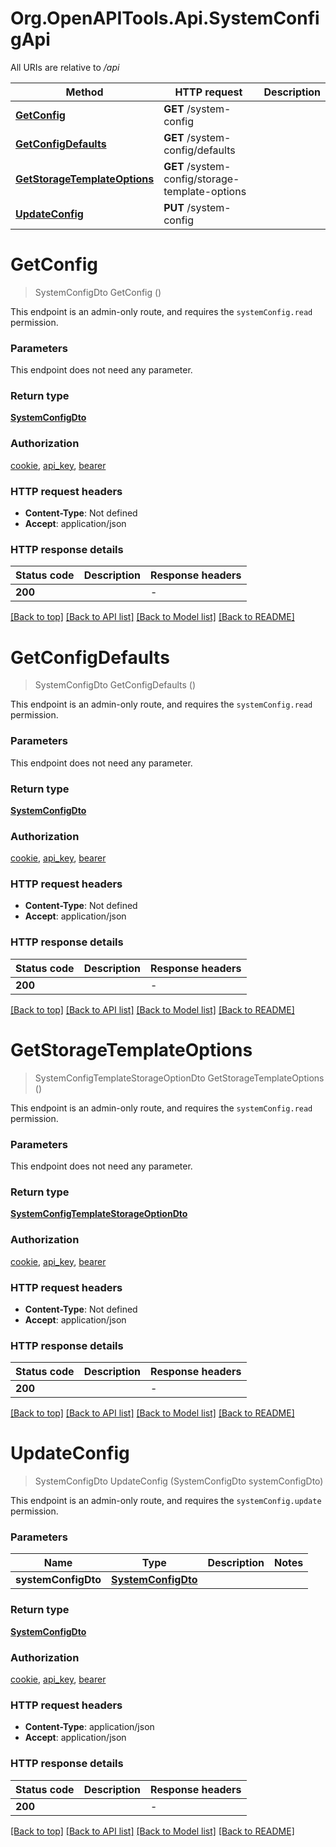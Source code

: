 # Org.OpenAPITools.Api.SystemConfigApi

All URIs are relative to */api*

| Method | HTTP request | Description |
|--------|--------------|-------------|
| [**GetConfig**](SystemConfigApi.md#getconfig) | **GET** /system-config |  |
| [**GetConfigDefaults**](SystemConfigApi.md#getconfigdefaults) | **GET** /system-config/defaults |  |
| [**GetStorageTemplateOptions**](SystemConfigApi.md#getstoragetemplateoptions) | **GET** /system-config/storage-template-options |  |
| [**UpdateConfig**](SystemConfigApi.md#updateconfig) | **PUT** /system-config |  |

<a id="getconfig"></a>
# **GetConfig**
> SystemConfigDto GetConfig ()



This endpoint is an admin-only route, and requires the `systemConfig.read` permission.


### Parameters
This endpoint does not need any parameter.
### Return type

[**SystemConfigDto**](SystemConfigDto.md)

### Authorization

[cookie](../README.md#cookie), [api_key](../README.md#api_key), [bearer](../README.md#bearer)

### HTTP request headers

 - **Content-Type**: Not defined
 - **Accept**: application/json


### HTTP response details
| Status code | Description | Response headers |
|-------------|-------------|------------------|
| **200** |  |  -  |

[[Back to top]](#) [[Back to API list]](../../README.md#documentation-for-api-endpoints) [[Back to Model list]](../../README.md#documentation-for-models) [[Back to README]](../../README.md)

<a id="getconfigdefaults"></a>
# **GetConfigDefaults**
> SystemConfigDto GetConfigDefaults ()



This endpoint is an admin-only route, and requires the `systemConfig.read` permission.


### Parameters
This endpoint does not need any parameter.
### Return type

[**SystemConfigDto**](SystemConfigDto.md)

### Authorization

[cookie](../README.md#cookie), [api_key](../README.md#api_key), [bearer](../README.md#bearer)

### HTTP request headers

 - **Content-Type**: Not defined
 - **Accept**: application/json


### HTTP response details
| Status code | Description | Response headers |
|-------------|-------------|------------------|
| **200** |  |  -  |

[[Back to top]](#) [[Back to API list]](../../README.md#documentation-for-api-endpoints) [[Back to Model list]](../../README.md#documentation-for-models) [[Back to README]](../../README.md)

<a id="getstoragetemplateoptions"></a>
# **GetStorageTemplateOptions**
> SystemConfigTemplateStorageOptionDto GetStorageTemplateOptions ()



This endpoint is an admin-only route, and requires the `systemConfig.read` permission.


### Parameters
This endpoint does not need any parameter.
### Return type

[**SystemConfigTemplateStorageOptionDto**](SystemConfigTemplateStorageOptionDto.md)

### Authorization

[cookie](../README.md#cookie), [api_key](../README.md#api_key), [bearer](../README.md#bearer)

### HTTP request headers

 - **Content-Type**: Not defined
 - **Accept**: application/json


### HTTP response details
| Status code | Description | Response headers |
|-------------|-------------|------------------|
| **200** |  |  -  |

[[Back to top]](#) [[Back to API list]](../../README.md#documentation-for-api-endpoints) [[Back to Model list]](../../README.md#documentation-for-models) [[Back to README]](../../README.md)

<a id="updateconfig"></a>
# **UpdateConfig**
> SystemConfigDto UpdateConfig (SystemConfigDto systemConfigDto)



This endpoint is an admin-only route, and requires the `systemConfig.update` permission.


### Parameters

| Name | Type | Description | Notes |
|------|------|-------------|-------|
| **systemConfigDto** | [**SystemConfigDto**](SystemConfigDto.md) |  |  |

### Return type

[**SystemConfigDto**](SystemConfigDto.md)

### Authorization

[cookie](../README.md#cookie), [api_key](../README.md#api_key), [bearer](../README.md#bearer)

### HTTP request headers

 - **Content-Type**: application/json
 - **Accept**: application/json


### HTTP response details
| Status code | Description | Response headers |
|-------------|-------------|------------------|
| **200** |  |  -  |

[[Back to top]](#) [[Back to API list]](../../README.md#documentation-for-api-endpoints) [[Back to Model list]](../../README.md#documentation-for-models) [[Back to README]](../../README.md)

